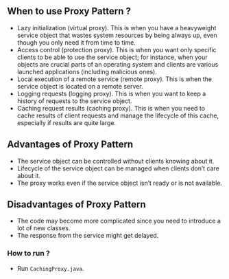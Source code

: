 ## When to use Proxy Pattern ?

- Lazy initialization (virtual proxy). This is when you have a heavyweight service object that wastes system resources by being always up, even though you only need it from time to time.
- Access control (protection proxy). This is when you want only specific clients to be able to use the service object; for instance, when your objects are crucial parts of an operating system and clients are various launched applications (including malicious ones).
- Local execution of a remote service (remote proxy). This is when the service object is located on a remote server.
- Logging requests (logging proxy). This is when you want to keep a history of requests to the service object.
- Caching request results (caching proxy). This is when you need to cache results of client requests and manage the lifecycle of this cache, especially if results are quite large.

## Advantages of Proxy Pattern

- The service object can be controlled without clients knowing about it.
- Lifecycle of the service object can be managed when clients don’t care about it.
- The proxy works even if the service object isn’t ready or is not available.

## Disadvantages of Proxy Pattern

- The code may become more complicated since you need to introduce a lot of new classes.
- The response from the service might get delayed.

### How to run ?

- Run `CachingProxy.java`.
